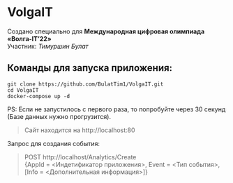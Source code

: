 # VolgaIT
Создано специально для **Международная цифровая олимпиада «Волга-IT’22»** <br>
Участник: _Тимуршин Булат_

## Команды для запуска приложения:

    git clone https://github.com/BulatTim1/VolgaIT.git
    cd VolgaIT
    docker-compose up -d
PS: Если не запустилось с первого раза, то попробуйте через 30 секунд (Базе данных нужно прогрузится).

> Сайт находится на http://localhost:80

Запрос для создания события: 
> POST http://localhost/Analytics/Create <br>
> {AppId = <Индетификатор приложения>, Event = <Тип события>, [Info = <Дополнительная информация>]}
